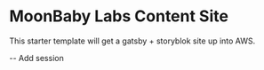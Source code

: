 # MoonBaby Labs Content Site

This starter template will get a gatsby + storyblok site up into AWS.


-- Add session